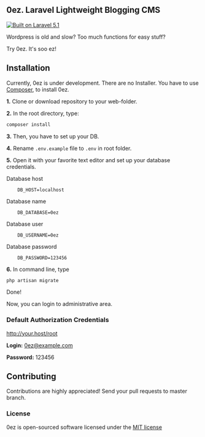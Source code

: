 ## 0ez. Laravel Lightweight Blogging CMS

[![Built on Laravel 5.1](https://img.shields.io/badge/laravel-5-orange.svg?style=flat)](http://laravel.com)

Wordpress is old and slow? Too much functions for easy stuff? 

Try 0ez. It's soo ez!

## Installation

Currently, 0ez is under development. There are no Installer. You have to use [Composer](https://getcomposer.org/), to install 0ez.

**1.** Clone or download repository to your web-folder.

**2.** In the root directory, type:

``` bash
composer install
```

**3.** Then, you have to set up your DB.

**4.** Rename `.env.example` file to `.env` in root folder.

**5.** Open it with your favorite text editor and set up your database credentials.

Database host

```
    DB_HOST=localhost
```

Database name

```
    DB_DATABASE=0ez
```

Database user

```
    DB_USERNAME=0ez
```

Database password

```
    DB_PASSWORD=123456
```

**6.** In command line, type 

``` bash
php artisan migrate
```

Done!

Now, you can login to administrative area. 

### Default Authorization Credentials

http://your.host/root

**Login:** 0ez@example.com

**Password:** 123456

## Contributing

Contributions are highly appreciated! Send your pull requests to master branch.

### License

0ez is open-sourced software licensed under the [MIT license](http://opensource.org/licenses/MIT)
